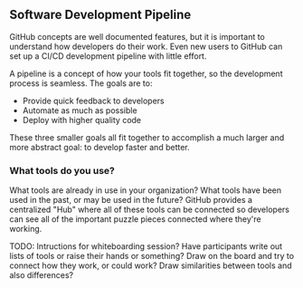## Software Development Pipeline

GitHub concepts are well documented features, but it is important to understand how developers do their work. Even new users to GitHub can set up a CI/CD development pipeline with little effort.

A pipeline is a concept of how your tools fit together, so the development process is seamless. The goals are to:
- Provide quick feedback to developers
- Automate as much as possible
- Deploy with higher quality code

These three smaller goals all fit together to accomplish a much larger and more abstract goal: to develop faster and better.

### What tools do you use?

What tools are already in use in your organization? What tools have been used in the past, or may be used in the future? GitHub provides a centralized "Hub" where all of these tools can be connected so developers can see all of the important puzzle pieces connected where they're working.

TODO: Intructions for whiteboarding session? Have participants write out lists of tools or raise their hands or something? Draw on the board and try to connect how they work, or could work? Draw similarities between tools and also differences?
